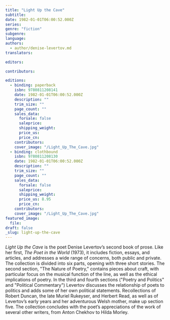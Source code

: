 ```yaml
---
title: "Light Up the Cave"
subtitle:
date: 1982-01-01T06:00:52.000Z
series:
genre: "fiction"
subgenre:
language:
authors:
  - author/denise-levertov.md
translators:

editors:

contributors:

editions:
  - binding: paperback
    isbn: 9780811208141
    date: 1982-01-01T06:00:52.000Z
    description: ""
    trim_size: ""
    page_count: ""
    sales_data:
      forsale: false
      saleprice:
      shipping_weight:
      price_us:
      price_cn:
    contributors:
    cover_image: "/Light_Up_The_Cave.jpg"
  - binding: clothbound
    isbn: 9780811208130
    date: 1982-01-01T06:00:52.000Z
    description: ""
    trim_size: ""
    page_count: ""
    sales_data:
      forsale: false
      saleprice:
      shipping_weight:
      price_us: 8.95
      price_cn:
    contributors:
    cover_image: "/Light_Up_The_Cave.jpg"
featured_image:
  file:
draft: false
_slug: light-up-the-cave
---
```


_Light Up the Cave_ is the poet Denise Levertov’s second book of prose. Like her first, _The Poet in the World_ (1973), it includes fiction, essays, and articles, and addresses a wide range of concerns, both public and private. The collection is divided into six parts, opening with three short stories. The second section, "The Nature of Poetry," contains pieces about craft, with particular focus on the musical function of the line, as well as the ethical implications of poetry. In the third and fourth sections ("Poetry and Politics" and "Political Commentary") Levertov discusses the relationship of poets to politics and adds some of her own political statements. Recollections of Robert Duncan, the late Muriel Rukeyser, and Herbert Read, as well as of Levertov’s early years and her adventurous Welsh mother, make up section five. The collection concludes with the poet’s appreciations of the work of several other writers, from Anton Chekhov to Hilda Morley.

